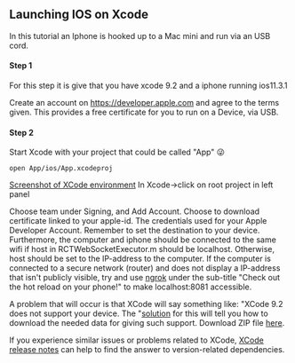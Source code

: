 ## Launching IOS on Xcode
In this tutorial an Iphone is hooked up to a Mac mini and run via an USB cord.
#### Step 1
For this step it is give that you have xcode 9.2 and a iphone running ios11.3.1

Create an account on https://developer.apple.com and agree to the terms given.
This provides a free certificate for you to run on a Device, via USB.

#### Step 2
Start Xcode with your project that could be called "App" :stuck_out_tongue_winking_eye:
```
open App/ios/App.xcodeproj
```

[Screenshot of XCode environment](../images/img1)
In Xcode->click on root project in left panel

Choose team under Signing, and Add Account. Choose to download certificate linked to your apple-id. The credentials used for your Apple Developer Account. Remember to set the destination to your device. Furthermore, the computer and iphone should be connected to the same wifi if host in RCTWebSocketExecutor.m should be localhost. Otherwise, host should be set to the IP-address to the computer. If the computer is connected to a secure network (router) and does not display a IP-address that isn't publicly visible, try and use [ngrok](http://blog.theodo.fr/2017/11/preact-progressive-web-app-webpack-material-design-web-apis/#Check_out_the_hot_reload_on_your_phone_117) under the sub-title "Check out the hot reload on your phone!" to make localhost:8081 accessible.
 
A problem that will occur is that XCode will say something like: "XCode 9.2 does not support your device. The "[solution](https://stackoverflow.com/questions/49720178/xcode-not-supported-for-ios-11-3-by-xcode-9-2-needed-9-3?utm_medium=organic&utm_source=google_rich_qa&utm_campaign=google_rich_qa) for this will tell you how to download the needed data for giving such support. Download ZIP file [here](https://github.com/filsv/iPhoneOSDeviceSupport).

If you experience similar issues or problems related to XCode, 
[XCode release notes](https://developer.apple.com/library/content/releasenotes/DeveloperTools/RN-Xcode/Chapters/Introduction.html#//apple_ref/doc/uid/TP40001051) can help to find the answer to version-related dependencies. 
